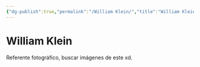 ```yaml
---
{"dg-publish":true,"permalink":"/William Klein/","title":"William Klein","tags":["Referencia",""],"created":"2023-05-08T15:30:55.427-05:00","updated":"2023-09-08T19:36:07.458-05:00"}
---
```



# William Klein

Referente fotográfico, buscar imágenes de este xd.
